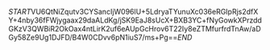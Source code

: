 $START$VU6QtNiZqutv3CYSancIjW096lU+5LdryaTYunuXc036eRGIpRjs2dfXY+4nby36fFWjygaax29daALdKg/jSK9EaJ8sUcX+BXB3YC+fNyGowkXPrzddGKzV3QWBiR2OkOax4ntLirK2uf6eAUpGcHrov6T22Iy8eZTMfurfrdTnAw/aDGy58Ze9Ug1DJFD/B4W0CDvv6pN1iuS7/ms+Pg==$END$